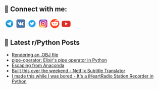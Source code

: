 ## 🔎 Connect with me:
[<img src="https://github.com/bullbesh/bullbesh/blob/main/images/Telegram.png" width="32" height="32" />](https://t.me/bullbesh)
[<img src="https://github.com/bullbesh/bullbesh/blob/main/images/VK.png" width="32" height="32" />](https://vk.com/bullbesh)
[<img src="https://github.com/bullbesh/bullbesh/blob/main/images/Twitter.png" width="32" height="32" />](https://twitter.com/bullbesh1)
[<img src="https://github.com/bullbesh/bullbesh/blob/main/images/Instagram.png" width="32" height="32" />](https://www.instagram.com/bullbesh)
[<img src="https://github.com/bullbesh/bullbesh/blob/main/images/Reddit.png" width="32" height="32" />](https://www.reddit.com/user/bullbesh)
[<img src="https://github.com/bullbesh/bullbesh/blob/main/images/YouTube.png" width="32" height="32" />](https://www.youtube.com/channel/UCtfjRs6uzgq5mfm8S06WTcg)

## 📕 Latest r/Python Posts
<!-- BLOG-POST-LIST:START -->
- [Rendering an .OBJ file](https://www.reddit.com/r/Python/comments/1go77z2/rendering_an_obj_file/)
- [pipe-operator: Elixir&#39;s pipe operator in Python](https://www.reddit.com/r/Python/comments/1go69ha/pipeoperator_elixirs_pipe_operator_in_python/)
- [Escaping from Anaconda](https://www.reddit.com/r/Python/comments/1go58y5/escaping_from_anaconda/)
- [Built this over the weekend - Netflix Subtitle Translator](https://www.reddit.com/r/Python/comments/1gny0ew/built_this_over_the_weekend_netflix_subtitle/)
- [I made this while I was bored - It&#39;s a iHeartRadio Station Recorder in Python](https://www.reddit.com/r/Python/comments/1gnvyi6/i_made_this_while_i_was_bored_its_a_iheartradio/)
<!-- BLOG-POST-LIST:END -->
